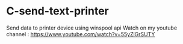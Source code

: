 # C-send-text-printer
Send data to printer device using winspool api
Watch on my youtube channel : https://www.youtube.com/watch?v=55yZlGrSUTY
